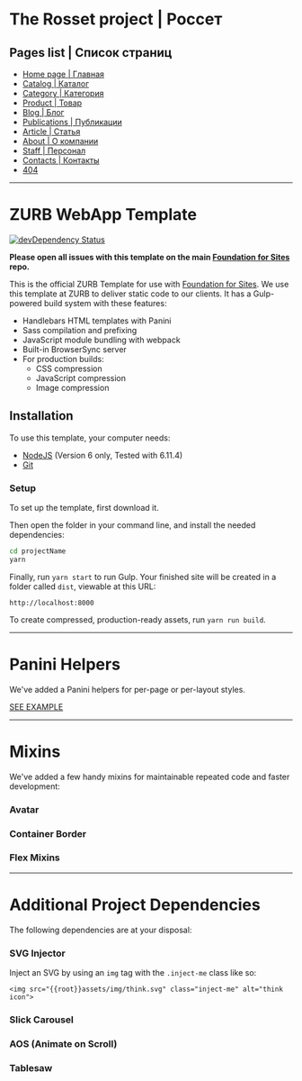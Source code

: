 # The Rosset project | Россет

## Pages list | Список страниц

- [Home page | Главная](https://negodiaev.github.io/rosset/)
- [Catalog | Каталог](https://negodiaev.github.io/rosset/catalog.html)
- [Category | Категория](https://negodiaev.github.io/rosset/category.html)
- [Product | Товар](https://negodiaev.github.io/rosset/product.html)
- [Blog | Блог](https://negodiaev.github.io/rosset/blog.html)
- [Publications | Публикации](https://negodiaev.github.io/rosset/publications.html)
- [Article | Статья](https://negodiaev.github.io/rosset/article.html)
- [About | О компании](https://negodiaev.github.io/rosset/about.html)
- [Staff | Персонал](https://negodiaev.github.io/rosset/staff.html)
- [Contacts | Контакты](https://negodiaev.github.io/rosset/contacts.html)
- [404](https://negodiaev.github.io/rosset/error-page.html)

---

# ZURB WebApp Template

[![devDependency Status](https://david-dm.org/zurb/foundation-zurb-template/dev-status.svg)](https://david-dm.org/zurb/foundation-zurb-template#info=devDependencies)

**Please open all issues with this template on the main [Foundation for Sites](https://github.com/zurb/foundation-sites/issues) repo.**

This is the official ZURB Template for use with [Foundation for Sites](http://foundation.zurb.com/sites). We use this template at ZURB to deliver static code to our clients. It has a Gulp-powered build system with these features:

- Handlebars HTML templates with Panini
- Sass compilation and prefixing
- JavaScript module bundling with webpack
- Built-in BrowserSync server
- For production builds:
  - CSS compression
  - JavaScript compression
  - Image compression

## Installation

To use this template, your computer needs:

- [NodeJS](https://nodejs.org/en/) (Version 6 only, Tested with 6.11.4)
- [Git](https://git-scm.com/)

### Setup

To set up the template, first download it.

Then open the folder in your command line, and install the needed dependencies:

```bash
cd projectName
yarn
```

Finally, run `yarn start` to run Gulp. Your finished site will be created in a folder called `dist`, viewable at this URL:

```
http://localhost:8000
```

To create compressed, production-ready assets, run `yarn run build`.

---

# Panini Helpers

We've added a Panini helpers for per-page or per-layout styles.

[SEE EXAMPLE](http://notebooks.zurb.com/posts/10139362?t=f9b74287fe3ac074)

---

# Mixins

We've added a few handy mixins for maintainable repeated code and faster development:

### Avatar

### Container Border

### Flex Mixins

---

# Additional Project Dependencies

The following dependencies are at your disposal:

### SVG Injector

Inject an SVG by using an `img` tag with the `.inject-me` class like so:

`<img src="{{root}}assets/img/think.svg" class="inject-me" alt="think icon">`

### Slick Carousel

### AOS (Animate on Scroll)

### Tablesaw
